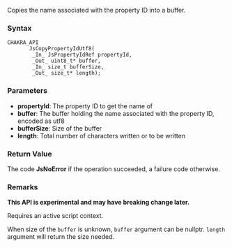 Copies the name associated with the property ID into a buffer.
### Syntax 
```
CHAKRA_API
       JsCopyPropertyIdUtf8(
        _In_ JsPropertyIdRef propertyId,
        _Out_ uint8_t* buffer,
        _In_ size_t bufferSize,
        _Out_ size_t* length);
```
### Parameters 
* __propertyId__: The property ID to get the name of
* __buffer__: The buffer holding the name associated with the property ID, encoded as utf8
* __bufferSize__: Size of the buffer
* __length__: Total number of characters written or to be written


### Return Value 
The code **JsNoError** if the operation succeeded, a failure code otherwise.

### Remarks
**This API is experimental and may have breaking change later.**

Requires an active script context.

When size of the `buffer` is unknown,
`buffer` argument can be nullptr.
`length` argument will return the size needed.
